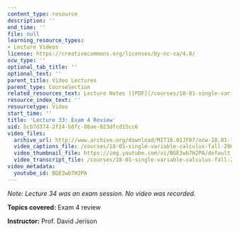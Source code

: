 ```yaml
---
content_type: resource
description: ''
end_time: ''
file: null
learning_resource_types:
- Lecture Videos
license: https://creativecommons.org/licenses/by-nc-sa/4.0/
ocw_type: ''
optional_tab_title: ''
optional_text: ''
parent_title: Video Lectures
parent_type: CourseSection
related_resources_text: Lecture Notes ([PDF](/courses/18-01-single-variable-calculus-fall-2006/resources/exam4_review))
resource_index_text: ''
resourcetype: Video
start_time: ''
title: 'Lecture 33: Exam 4 Review'
uid: 5cb7d374-2f14-b8fc-86ae-023dfcd15cc6
video_files:
  archive_url: http://www.archive.org/download/MIT18.01JF07/ocw-18.01-f07-lec33_300k.mp4
  video_captions_file: /courses/18-01-single-variable-calculus-fall-2006/b0364de9535a559e9ed6d3b9593de7c7_BGE3wb7H2PA.vtt
  video_thumbnail_file: https://img.youtube.com/vi/BGE3wb7H2PA/default.jpg
  video_transcript_file: /courses/18-01-single-variable-calculus-fall-2006/966e55f267816d6dbdcead88ca3a2240_BGE3wb7H2PA.pdf
video_metadata:
  youtube_id: BGE3wb7H2PA
---
```


_Note: Lecture 34 was an exam session. No video was recorded._

**Topics covered:** Exam 4 review

**Instructor:** Prof. David Jerison

